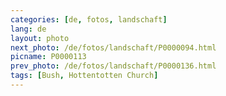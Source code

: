 ```yaml
---
categories: [de, fotos, landschaft]
lang: de
layout: photo
next_photo: /de/fotos/landschaft/P0000094.html
picname: P0000113
prev_photo: /de/fotos/landschaft/P0000136.html
tags: [Bush, Hottentotten Church]
---
```

